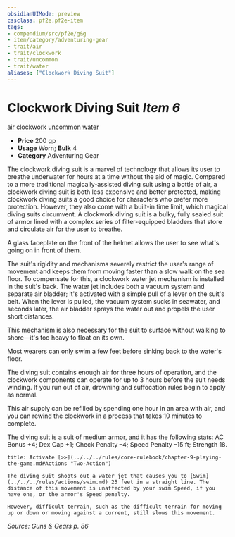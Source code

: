 ```yaml
---
obsidianUIMode: preview
cssclass: pf2e,pf2e-item
tags:
- compendium/src/pf2e/g&g
- item/category/adventuring-gear
- trait/air
- trait/clockwork
- trait/uncommon
- trait/water
aliases: ["Clockwork Diving Suit"]
---
```

# Clockwork Diving Suit *Item 6*  
[air](../../../rules/traits/air.md)  [clockwork](../../../rules/traits/clockwork-g-g.md)  [uncommon](../../../rules/traits/uncommon.md)  [water](../../../rules/traits/water.md)  

- **Price** 200 gp
- **Usage** Worn; **Bulk** 4
- **Category** Adventuring Gear

The clockwork diving suit is a marvel of technology that allows its user to breathe underwater for hours at a time without the aid of magic. Compared to a more traditional magically-assisted diving suit using a bottle of air, a clockwork diving suit is both less expensive and better protected, making clockwork diving suits a good choice for characters who prefer more protection. However, they also come with a built-in time limit, which magical diving suits circumvent. A clockwork diving suit is a bulky, fully sealed suit of armor lined with a complex series of filter-equipped bladders that store and circulate air for the user to breathe.

A glass faceplate on the front of the helmet allows the user to see what's going on in front of them.

The suit's rigidity and mechanisms severely restrict the user's range of movement and keeps them from moving faster than a slow walk on the sea floor. To compensate for this, a clockwork water jet mechanism is installed in the suit's back. The water jet includes both a vacuum system and separate air bladder; it's activated with a simple pull of a lever on the suit's belt. When the lever is pulled, the vacuum system sucks in seawater, and seconds later, the air bladder sprays the water out and propels the user short distances.

This mechanism is also necessary for the suit to surface without walking to shore—it's too heavy to float on its own.

Most wearers can only swim a few feet before sinking back to the water's floor.

The diving suit contains enough air for three hours of operation, and the clockwork components can operate for up to 3 hours before the suit needs winding. If you run out of air, drowning and suffocation rules begin to apply as normal.

This air supply can be refilled by spending one hour in an area with air, and you can rewind the clockwork in a process that takes 10 minutes to complete.

The diving suit is a suit of medium armor, and it has the following stats: AC Bonus +4; Dex Cap +1; Check Penalty –4; Speed Penalty –15 ft; Strength 18.

```ad-embed-ability
title: Activate [>>](../../../rules/core-rulebook/chapter-9-playing-the-game.md#Actions "Two-Action")

The diving suit shoots out a water jet that causes you to [Swim](../../../rules/actions/swim.md) 25 feet in a straight line. The distance of this movement is unaffected by your swim Speed, if you have one, or the armor's Speed penalty.

However, difficult terrain, such as the difficult terrain for moving up or down or moving against a current, still slows this movement.
```

*Source: Guns & Gears p. 86*
